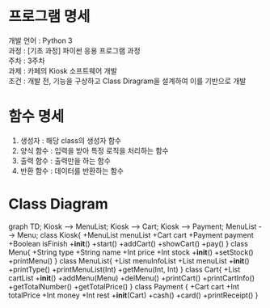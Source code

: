 # 프로그램 명세

개발 언어 : Python 3  
과정 : [기초 과정] 파이썬 응용 프로그램 과정  
주차 : 3주차  
과제 : 카페의 Kiosk 소프트웨어 개발  
조건 : 개발 전, 기능을 구상하고 Class Diragram을 설계하여 이를 기반으로 개발  

# 함수 명세

1. 생성자 : 해당 class의 생성자 함수
2. 양식 함수 : 입력을 받아 특정 로직을 처리하는 함수
3. 출력 함수 : 출력만을 하는 함수
4. 반환 함수 : 데이터를 반환하는 함수

# Class Diagram

graph TD;
      Kiosk --> MenuList;
      Kiosk --> Cart;
      Kiosk --> Payment;
      MenuList --> Menu;
      class Kiosk{
	      +MenuList menuList
	      +Cart cart
	      +Payment payment
	      +Boolean isFinish
          +__init__()
          +start()
          +addCart()
          +showCart()
          +pay()
      }
      class Menu{
	      +String type
	      +String name
	      +Int price
	      +Int stock
	      +__init__()
	      +setStock()
	      +printMenu()
      }
      class MenuList{
	      +List menuInfoList
	      +List menuList
          +__init__()
          +printType()
          +printMenuList(Int)
          +getMenu(Int, Int)
      }
      class Cart{
	      +List cartList
          +__init__()
          +addMenu(Menu)
          +delMenu()
          +printCart()
          +printCartInfo()
          +getTotalNumber()
          +getTotalPrice()
      }
      class Payment {
	      +Cart cart
	      +Int totalPrice
	      +Int money
	      +Int rest
	      +__init__(Cart)
	      +cash()
	      +card()
	      +printReceipt()
      }

